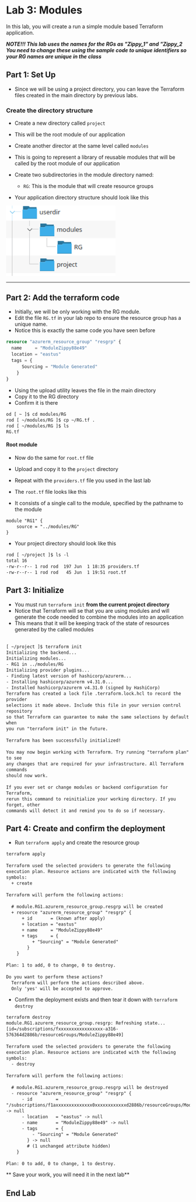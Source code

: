 # Lab 3: Modules

In this lab, you will create a run a simple module based Terraform application.

***NOTE!!! This lab uses the names for the RGs as "Zippy_1" and "Zippy_2 You need to change these using the sample code to unique identifiers so your RG names are unique in the class***


## Part 1: Set Up

- Since we will be using a project directory, you can leave the Terraform files created in the main directory by previous labs.

### Create the directory structure

- Create a new directory called `project`
- This will be the root module of our application


- Create another director at the same level called `modules`
- This is going to represent a library of reusable modules that will be called by the root module of our application

- Create two subdirectories in the module directory named:
  - `RG`: This is the module that will create resource groups


- Your application directory structure should look like this

<img src="images/1projectlayoue.png" width="300">

--- 

## Part 2: Add the terraform code

- Initially, we will be only working with the RG module.
- Edit the file `RG.tf` in your lab repo to ensure the resource group has a unique name.
- Notice this is exactly the same code you have seen before

```terraform
resource "azurerm_resource_group" "resgrp" {
  name     = "ModuleZippy88e49"
  location = "eastus"
  tags = {
      Sourcing = "Module Generated"
    }
}
```

- Using the upload utility leaves the file in the main directory
- Copy it to the RG directory 
- Confirm it is there

```console
od [ ~ ]$ cd modules/RG
rod [ ~/modules/RG ]$ cp ~/RG.tf .
rod [ ~/modules/RG ]$ ls
RG.tf

```
 
#### Root module
- Now do the same for `root.tf` file
- Upload and copy it to the `project` directory
- Repeat with the `providers.tf` file you used in the last lab

- The `root.tf` file looks like this
- It consists of a single call to the module, specified by the pathname to the module

```console
module "RG1" {
    source = "../modules/RG"
}
```

- Your project directory should look like this

```console
rod [ ~/project ]$ ls -l
total 16
-rw-r--r-- 1 rod rod  197 Jun  1 18:35 providers.tf
-rw-r--r-- 1 rod rod   45 Jun  1 19:51 root.tf
```

## Part 3: Initialize

- You must run `terraform init` **from the current project directory**
- Notice that Terraform will se that you are using modules and will generate the code needed to combine the modules into an application
- This means that it will be keeping track of the state of resources generated by the called modules

```console

[ ~/project ]$ terraform init
Initializing the backend...
Initializing modules...
- RG1 in ../modules/RG
Initializing provider plugins...
- Finding latest version of hashicorp/azurerm...
- Installing hashicorp/azurerm v4.31.0...
- Installed hashicorp/azurerm v4.31.0 (signed by HashiCorp)
Terraform has created a lock file .terraform.lock.hcl to record the provider
selections it made above. Include this file in your version control repository
so that Terraform can guarantee to make the same selections by default when
you run "terraform init" in the future.

Terraform has been successfully initialized!

You may now begin working with Terraform. Try running "terraform plan" to see
any changes that are required for your infrastructure. All Terraform commands
should now work.

If you ever set or change modules or backend configuration for Terraform,
rerun this command to reinitialize your working directory. If you forget, other
commands will detect it and remind you to do so if necessary.
```

## Part 4: Create and confirm the deployment

- Run `terraform apply` and create the resource group

```console
terraform apply

Terraform used the selected providers to generate the following execution plan. Resource actions are indicated with the following symbols:
  + create

Terraform will perform the following actions:

  # module.RG1.azurerm_resource_group.resgrp will be created
  + resource "azurerm_resource_group" "resgrp" {
      + id       = (known after apply)
      + location = "eastus"
      + name     = "ModuleZippy88e49"
      + tags     = {
          + "Sourcing" = "Module Generated"
        }
    }

Plan: 1 to add, 0 to change, 0 to destroy.

Do you want to perform these actions?
  Terraform will perform the actions described above.
  Only 'yes' will be accepted to approve.
```
  
- Confirm the deployment exists and then tear it down with `terraform destroy`

```console
terraform destroy
module.RG1.azurerm_resource_group.resgrp: Refreshing state... [id=/subscriptions/fxxxxxxxxxxxxxxxxx-a316-576364d2886b/resourceGroups/ModuleZippy88e49]

Terraform used the selected providers to generate the following execution plan. Resource actions are indicated with the following symbols:
  - destroy

Terraform will perform the following actions:

  # module.RG1.azurerm_resource_group.resgrp will be destroyed
  - resource "azurerm_resource_group" "resgrp" {
      - id         = "/subscriptions/f1axxxxxxxxxxxxxx0xxxxxxxxxxxxd2886b/resourceGroups/ModuleZippy88e49" -> null
      - location   = "eastus" -> null
      - name       = "ModuleZippy88e49" -> null
      - tags       = {
          - "Sourcing" = "Module Generated"
        } -> null
        # (1 unchanged attribute hidden)
    }

Plan: 0 to add, 0 to change, 1 to destroy.

```

** Save your work, you will need it in the next lab**

## End Lab